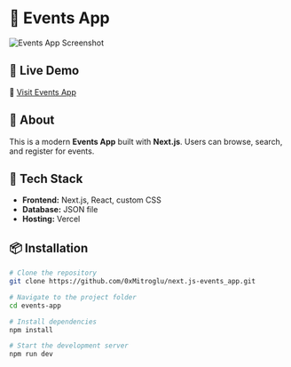 # 🎉 Events App  

![Events App Screenshot](https://i.imgur.com/VDDnbKI.png)  

## 🚀 Live Demo  
🔗 [Visit Events App](https://events-app-0xmitroglu.vercel.app/)  

## 📖 About  
This is a modern **Events App** built with **Next.js**. Users can browse, search, and register for events.

## 🎨 Tech Stack  
- **Frontend:** Next.js, React, custom CSS   
- **Database:** JSON file 
- **Hosting:** Vercel

## 📦 Installation  

```bash
# Clone the repository
git clone https://github.com/0xMitroglu/next.js-events_app.git

# Navigate to the project folder
cd events-app

# Install dependencies
npm install

# Start the development server
npm run dev
